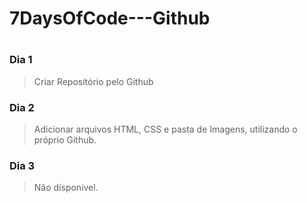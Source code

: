 <h1> 7DaysOfCode---Github <h1>

<h3> Dia 1 </h3>

>Criar Repositório pelo Github

<h3> Dia 2 </h3>

>Adicionar arquivos HTML, CSS e pasta de Imagens, utilizando o próprio Github.

<h3> Dia 3 </h3>

>Não dísponivel.
